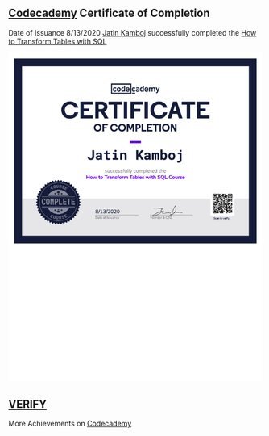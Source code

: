 ## [Codecademy](https://www.codecademy.com/) Certificate of Completion

Date of Issuance 8/13/2020 [Jatin Kamboj](https://www.codecademy.com/profiles/MJK618) successfully completed the [How to Transform Tables with SQL](https://www.codecademy.com/learn/sql-table-transformation)

![Certificate-Image](https://github.com/MJK618/Licenses-Certifications/blob/master/Courses/How%20To%20Transform%20Tables%20with%20SQL/How%20To%20Transform%20Tables%20with%20SQL1024_1.png)

## [VERIFY](https://www.codecademy.com/profiles/MJK618/certificates/e5a7d252b2274abca4ea306d5fa4b4b6)

More Achievements on [Codecademy](https://www.codecademy.com/users/MJK618/achievements) 
